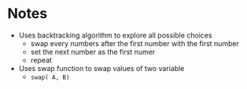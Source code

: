 # Notes
* Uses backtracking algorithm to explore all possible choices 
    * swap every numbers after the first number with the first number
    *  set the next number as the first numer
    *   repeat
* Uses swap function to swap values of two variable
    * `swap( A, B)`
